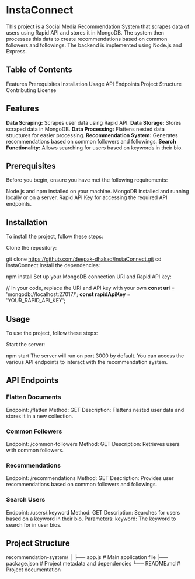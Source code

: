 # InstaConnect
This project is a Social Media Recommendation System that scrapes data of users using Rapid API and stores it in MongoDB. The system then processes this data to create recommendations based on common followers and followings. The backend is implemented using Node.js and Express.

## Table of Contents
Features
Prerequisites
Installation
Usage
API Endpoints
Project Structure
Contributing
License
## Features
**Data Scraping:** Scrapes user data using Rapid API.
**Data Storage:** Stores scraped data in MongoDB.
**Data Processing:** Flattens nested data structures for easier processing.
**Recommendation System:** Generates recommendations based on common followers and followings.
**Search Functionality:** Allows searching for users based on keywords in their bio.
## Prerequisites
Before you begin, ensure you have met the following requirements:

Node.js and npm installed on your machine.
MongoDB installed and running locally or on a server.
Rapid API Key for accessing the required API endpoints.
## Installation
To install the project, follow these steps:

Clone the repository:


git clone https://github.com/deepak-dhakad/InstaConnect.git
cd InstaConnect
Install the dependencies:


npm install
Set up your MongoDB connection URI and Rapid API key:


// In your code, replace the URI and API key with your own
**const uri** = 'mongodb://localhost:27017/';
**const rapidApiKey** = 'YOUR_RAPID_API_KEY';
## Usage
To use the project, follow these steps:

Start the server:


npm start
The server will run on port 3000 by default. You can access the various API endpoints to interact with the recommendation system.

## API Endpoints
### Flatten Documents
Endpoint: /flatten
Method: GET
Description: Flattens nested user data and stores it in a new collection.
### Common Followers
Endpoint: /common-followers
Method: GET
Description: Retrieves users with common followers.
### Recommendations
Endpoint: /recommendations
Method: GET
Description: Provides user recommendations based on common followers and followings.
### Search Users
Endpoint: /users/:keyword
Method: GET
Description: Searches for users based on a keyword in their bio.
Parameters:
keyword: The keyword to search for in user bios.
## Project Structure

recommendation-system/
│
├── app.js               # Main application file
├── package.json         # Project metadata and dependencies
└── README.md            # Project documentation
